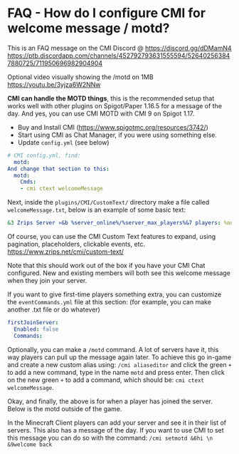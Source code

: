 # FAQ - How do I configure CMI for welcome message / motd?

This is an FAQ message on the CMI Discord @ https://discord.gg/dDMamN4
https://ptb.discordapp.com/channels/452792793631555594/526402563847880725/711950696982904904

Optional video visually showing the /motd on 1MB https://youtu.be/3yjza6W2NNw

**CMI can handle the MOTD things**, this is the recommended setup that works well with other plugins on Spigot/Paper 1.16.5 for a message of the day. And yes, you can use CMI MOTD with CMI 9 on Spigot 1.17.
- Buy and Install CMI (<https://www.spigotmc.org/resources/3742/>)
- Start using CMI as Chat Manager, if you were using something else.
- Update `config.yml` (see below)
```yaml
# CMI config.yml, find:
  motd:
And change that section to this:
  motd:
    Cmds:
    - cmi ctext welcomeMessage
```
Next, inside the `plugins/CMI/CustomText/` directory make a file called `welcomeMessage.txt`, below is an example of some basic text:
```yaml
&3 Zrips Server »&b %server_online%/%server_max_players%&7 players: %onlineplayers_displaynames%
```
Of course, you can use the CMI Custom Text features to expand, using pagination, placeholders, clickable events, etc. 
<https://www.zrips.net/cmi/custom-text/>

Note that this should work out of the box if you have your CMI Chat configured. New and existing members will both see this welcome message when they join your server.

If you want to give first-time players something extra, you can customize the `eventCommands.yml` file at this section: (for example, you can make another .txt file or do whatever)
```yaml
firstJoinServer:
  Enabled: false
  Commands:
```

Optionally, you can make a `/motd` command. A lot of servers have it, this way players can pull up the message again later. To achieve this go in-game and create a new custom alias using: `/cmi aliaseditor` and click the green `+` to add a new command, type in the name `motd` and press enter. Then click on the new green `+` to add a command, which should be: `cmi ctext welcomeMessage`.

Okay, and finally, the above is for when a player has joined the server. Below is the motd outside of the game. 

In the Minecraft Client players can add your server and see it in their list of servers. This also has a message of the day. If you want to use CMI to set this message you can do so with the command:
`/cmi setmotd &6hi \n &9welcome back`
